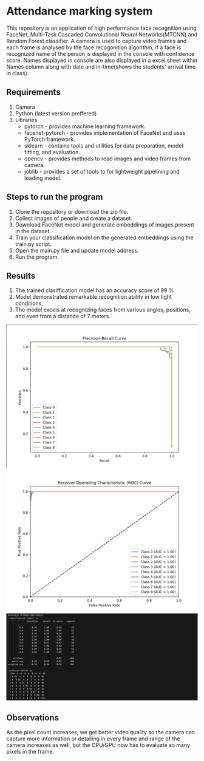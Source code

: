<h1> Attendance marking system </h1>

<p>
  This repository is an application of high performance face recognition using FaceNet, 
  Multi-Task Cascaded Convolutional Neural Networks(MTCNN) and Random Forest classifier.
  A camera is used to capture video frames and each frame is analysed by the face recogonition algorithm, 
  if a face is recognized name of the person is displayed in the console with confidence score. 
  Names displayed in console are also displayed in a excel sheet within Names column along with date and in-time(shows the students' arrival time in class).
</p>

<h2> 
  <b> Requirements </b> 
</h2>

<list> 
<ol>
  <li> Camera </li>
  <li> Python (latest version preffered) </li>
  <li>Libraries
  <ul>
    <li> pytorch - provides machine learning framework. </li>
    <li> facenet-pytorch - provides implementation of FaceNet and uses PyTorch framework. </li>
    <li> sklearn - contains tools and utilities for data preparation, model fitting, and evaluation. </li>
    <li> opencv - provides methods to read images and video frames from camera. </li>
    <li> joblib - provides a set of tools to for lightweight pipelining and loading model. </li>
  </ul>
  </li>
</ol>
</list>

<h2> Steps to run the program </h2>
<list> 
<ol>
  <li> Clone the repository or download the zip file. </li>
  <li> Collect images of people and create a dataset. </li>
  <li> Download FaceNet model and generate embeddings of images present in the dataset. </li>
  <li> Train your classification model on the generated embeddings using the train.py script. </li>
  <li> Open the main.py file and update model address. </li>
  <li> Run the program. </li>
</ol>
</list>

<h2> Results </h2>
<list>
<ol>
<li> The trained clasiffication model has an accuracy score of 99 % </li>
<li> Model demonstrated remarkable recognition ability in low light conditions, </li>
<li> The model excels at recognizing faces from various angles, positions, and even from a distance of 7 meters.</li>
</ol>
</list>


<img src="images/fig1_PR_curve.png" alt="Precision recall curve">
<img src="images/fig2_ROC_curve.png" alt="ROC curve">
<img src="images/fig3_Accuracy_Confusion_matris.png" alt="Accuracy and Confusion Matrix">


<h2> Observations </h2>
<p>
As the pixel count increases, we get better video quality so the camera can capture more information or detailing in every frame and range of the camera increases as well, but the CPU/GPU now has to evaluate so many pixels in the frame. 
</p>


















